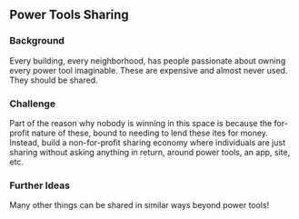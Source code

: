Power Tools Sharing
-------------------

### Background

Every building, every neighborhood, has people passionate about owning every power tool imaginable. These are expensive and almost never used. They should be shared.

### Challenge

Part of the reason why nobody is winning in this space is because the for-profit nature of these, bound to needing to lend these ites for money. Instead, build a non-for-profit sharing economy where individuals are just sharing without asking anything in return, around power tools, an app, site, etc.

### Further Ideas

Many other things can be shared in similar ways beyond power tools!
